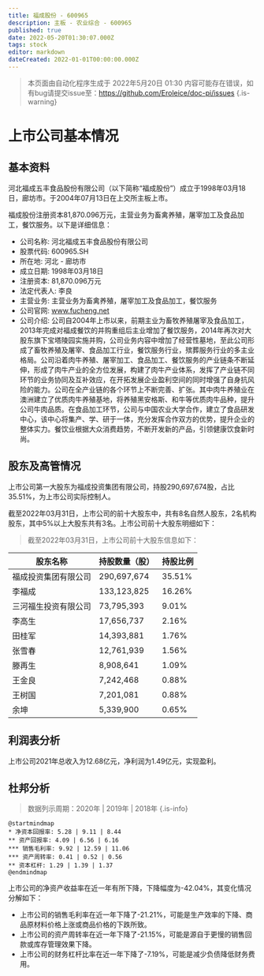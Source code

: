 ```yaml
---
title: 福成股份 - 600965
description: 主板 - 农业综合 - 600965
published: true
date: 2022-05-20T01:30:07.000Z
tags: stock
editor: markdown
dateCreated: 2022-01-01T00:00:00.000Z
---
```


> 本页面由自动化程序生成于 2022年5月20日 01:30
> 内容可能存在错误，如有bug请提交issue至：https://github.com/Eroleice/doc-pi/issues
{.is-warning}

# 上市公司基本情况

## 基本资料

河北福成五丰食品股份有限公司（以下简称“福成股份”）成立于1998年03月18日，廊坊市。于2004年07月13日在上交所主板上市。

福成股份注册资本81,870.096万元，主营业务为畜禽养殖，屠宰加工及食品加工，餐饮服务。以下是详细信息：

- 公司名称: 河北福成五丰食品股份有限公司
- 股票代码: 600965.SH
- 所在地: 河北 - 廊坊市
- 成立日期: 1998年03月18日
- 注册资本: 81,870.096万元
- 法定代表人: 李良
- 主营业务: 主营业务为畜禽养殖，屠宰加工及食品加工，餐饮服务
- 公司官网: www.fucheng.net
- 公司介绍: 公司自2004年上市以来，前期主业为畜牧养殖屠宰及食品加工，2013年完成对福成餐饮的并购重组后主业增加了餐饮服务，2014年再次对大股东旗下宝塔陵园实施并购，公司业务内容中增加了经营性墓地，至此公司形成了畜牧养殖及屠宰、食品加工行业，餐饮服务行业，殡葬服务行业的多主业格局。公司沿着肉牛养殖、屠宰加工、食品加工、餐饮服务的产业链条不断延伸，形成了肉牛产业的全方位发展，构建了肉牛产业体系，发挥了产业链不同环节的业务协同及互补效应，在开拓发展企业盈利空间的同时增强了自身抗风险的能力。公司在全产业链的各个环节上不断完善、扩张。其中肉牛养殖业在澳洲建立了优质肉牛养殖基地，将养殖黑安格斯、和牛等优质肉牛品种，提升公司牛肉品质。在食品加工环节，公司与中国农业大学合作，建立了食品研发中心，该中心将集产、学、研于一体，充分发挥合作双方的优势，提升企业的整体实力。餐饮业根据大众消费趋势，不断开发新的产品，引领健康饮食新时尚。


## 股东及高管情况

上市公司第一大股东为福成投资集团有限公司，持股290,697,674股，占比35.51%，为上市公司实际控制人。

截至2022年03月31日，上市公司的前十大股东中，共有8名自然人股东，2名机构股东，其中5%以上大股东共有3名。上市公司前十大股东明细如下：

> 截至2022年03月31日，上市公司前十大股东信息如下：

| 股东名称 | 持股数量（股） | 持股比例 |
| --- | --- | --- |
| 福成投资集团有限公司 | 290,697,674 | 35.51% |
| 李福成 | 133,123,825 | 16.26% |
| 三河福生投资有限公司 | 73,795,393 | 9.01% |
| 李高生 | 17,656,737 | 2.16% |
| 田桂军 | 14,393,881 | 1.76% |
| 张雪春 | 12,761,939 | 1.56% |
| 滕再生 | 8,908,641 | 1.09% |
| 王金良 | 7,242,468 | 0.88% |
| 王树国 | 7,201,081 | 0.88% |
| 余坤 | 5,339,900 | 0.65% |




## 利润表分析

上市公司2021年总收入为12.68亿元，净利润为1.49亿元，实现盈利。

## 杜邦分析

> 数据列示周期：2020年 | 2019年 | 2018年
{.is-info}

```plantuml
@startmindmap
* 净资本回报率: 5.28 | 9.11 | 8.44
** 资产回报率: 4.09 | 6.56 | 6.16
*** 销售毛利率: 9.92 | 12.59 | 11.06
*** 资产周转率: 0.41 | 0.52 | 0.56
** 资本杠杆: 1.29 | 1.39 | 1.37
@endmindmap
```

上市公司的净资产收益率在近一年有所下降，下降幅度为-42.04%，其变化情况分解如下：
- 上市公司的销售毛利率在近一年下降了-21.21%，可能是生产效率的下降、商品原材料价格上涨或商品价格的下跌所致。
- 上市公司的资产周转率在近一年下降了-21.15%，可能是源自于更慢的销售回款或库存管理效果下降。
- 上市公司的财务杠杆比率在近一年下降了-7.19%，可能是减少负债降低财务费用。

